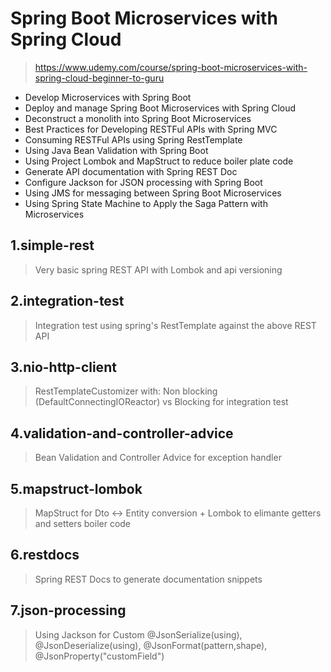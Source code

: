 # Spring Boot Microservices with Spring Cloud
> https://www.udemy.com/course/spring-boot-microservices-with-spring-cloud-beginner-to-guru

* Develop Microservices with Spring Boot
* Deploy and manage Spring Boot Microservices with Spring Cloud
* Deconstruct a monolith into Spring Boot Microservices
* Best Practices for Developing RESTFul APIs with Spring MVC
* Consuming RESTFul APIs using Spring RestTemplate
* Using Java Bean Validation with Spring Boot
* Using Project Lombok and MapStruct to reduce boiler plate code
* Generate API documentation with Spring REST Doc
* Configure Jackson for JSON processing with Spring Boot
* Using JMS for messaging between Spring Boot Microservices
* Using Spring State Machine to Apply the Saga Pattern with Microservices

## 1.simple-rest
> Very basic spring REST API with Lombok and api versioning

## 2.integration-test
> Integration test using spring's RestTemplate against the above REST API

## 3.nio-http-client
> RestTemplateCustomizer with: Non blocking (DefaultConnectingIOReactor) vs Blocking for integration test

## 4.validation-and-controller-advice
> Bean Validation and Controller Advice for exception handler

## 5.mapstruct-lombok
> MapStruct for Dto <-> Entity conversion + Lombok to elimante getters and setters boiler code

## 6.restdocs
> Spring REST Docs to generate documentation snippets

## 7.json-processing
> Using Jackson for Custom @JsonSerialize(using), @JsonDeserialize(using), @JsonFormat(pattern,shape), @JsonProperty("customField")
